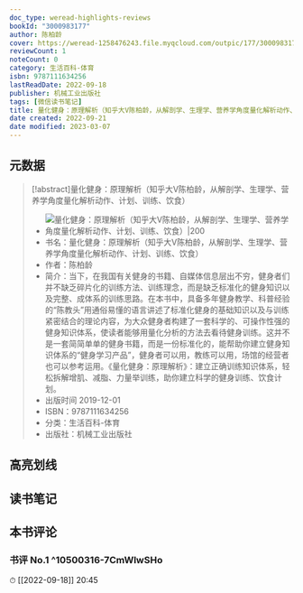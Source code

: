 ```yaml
---
doc_type: weread-highlights-reviews
bookId: "3000983177"
author: 陈柏龄
cover: https://weread-1258476243.file.myqcloud.com/outpic/177/3000983177.jpg
reviewCount: 1
noteCount: 0
category: 生活百科-体育
isbn: 9787111634256
lastReadDate: 2022-09-18
publisher: 机械工业出版社
tags: [微信读书笔记]
title: 量化健身：原理解析（知乎大V陈柏龄，从解剖学、生理学、营养学角度量化解析动作、计划、训练、饮食）-陈柏龄
date created: 2022-09-21
date modified: 2023-03-07
---
```


## 元数据

>[!abstract]量化健身：原理解析（知乎大V陈柏龄，从解剖学、生理学、营养学角度量化解析动作、计划、训练、饮食）
> - ![量化健身：原理解析（知乎大V陈柏龄，从解剖学、生理学、营养学角度量化解析动作、计划、训练、饮食）|200](https://weread-1258476243.file.myqcloud.com/outpic/177/3000983177.jpg)
> - 书名：量化健身：原理解析（知乎大V陈柏龄，从解剖学、生理学、营养学角度量化解析动作、计划、训练、饮食）
> - 作者：陈柏龄
> - 简介：当下，在我国有关健身的书籍、自媒体信息层出不穷，健身者们并不缺乏碎片化的训练方法、训练理念，而是缺乏标准化的健身知识以及完整、成体系的训练思路。在本书中，具备多年健身教学、科普经验的“陈教头”用通俗易懂的语言讲述了标准化健身的基础知识以及与训练紧密结合的理论内容，为大众健身者构建了一套科学的、可操作性强的健身知识体系，使读者能够用量化分析的方法去看待健身训练。这并不是一套简简单单的健身书籍，而是一份标准化的，能帮助你建立健身知识体系的“健身学习产品”，健身者可以用，教练可以用，场馆的经营者也可以参考运用。《量化健身：原理解析》：建立正确训练知识体系，轻松拆解增肌、减脂、力量举训练，助你建立科学的健身训练、饮食计划。
> - 出版时间 2019-12-01
> - ISBN：9787111634256
> - 分类：生活百科-体育
> - 出版社：机械工业出版社

## 高亮划线

## 读书笔记

## 本书评论

### 书评 No.1 ^10500316-7CmWlwSHo

⏱ [[2022-09-18]] 20:45
